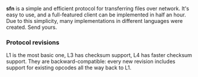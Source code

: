**sfn** is a simple and efficient protocol for transferring files over network. It's easy to use, and a full-featured client can be implemented in half an hour. Due to this simplicity, many implementations in different languages were created. Send yours.

### Protocol revisions

L1 is the most basic one, L3 has checksum support, L4 has faster checksum support. They are backward-compatible: every new revision includes support for  existing opcodes all the way back to L1.
